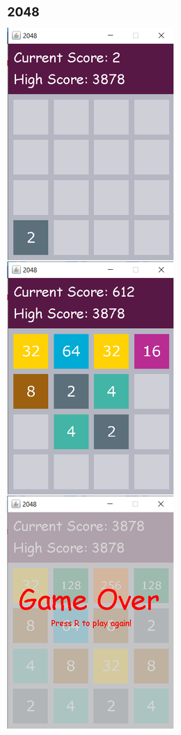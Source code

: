 # 2048

<img src="screenshots/Screenshot_01.png"> 

<img src="screenshots/ScreenShot_02.png">

<img src="screenshots/ScreenShot_03.png">
